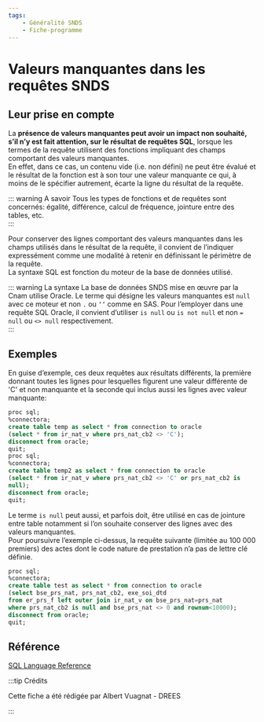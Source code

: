 ```yaml
---
tags:
    - Généralité SNDS
    - Fiche-programme
---
```


# Valeurs manquantes dans les requêtes SNDS

## Leur prise en compte

La **présence de valeurs manquantes peut avoir un impact non souhaité, s’il n’y est fait attention,
sur le résultat de requêtes SQL**, lorsque les termes de la requête utilisent des fonctions impliquant des champs comportant des valeurs manquantes.  
En effet, dans ce cas, un contenu vide (i.e. non défini) ne peut être évalué et le résultat de la fonction est à son tour une valeur manquante ce qui, à moins de le spécifier autrement, écarte la ligne du résultat de la requête. 

::: warning A savoir
Tous les types de fonctions et de requêtes sont concernés: égalité, différence, calcul de fréquence, jointure entre des tables, etc.   
:::

Pour conserver des lignes comportant des valeurs manquantes dans les champs utilisés dans le résultat de la requête, il convient de l’indiquer expressément comme une modalité à retenir en définissant le périmètre de la requête.  
La syntaxe SQL est fonction du moteur de la base de données utilisé.

::: warning La syntaxe
La base de données SNDS mise en œuvre par la Cnam utilise Oracle. Le terme qui désigne les valeurs
manquantes est `null` avec ce moteur et non `.` ou `‘’` comme en SAS. Pour l’employer dans une
requête SQL Oracle, il convient d’utiliser `is null` ou `is not null` et non `= null`
ou `<> null` respectivement.  
:::

## Exemples


En guise d’exemple, ces deux requêtes aux résultats différents, la première donnant toutes les lignes
pour lesquelles figurent une valeur différente de 'C' et non manquante et la seconde qui inclus aussi
les lignes avec valeur manquante:


```sql
proc sql;
%connectora;
create table temp as select * from connection to oracle
(select * from ir_nat_v where prs_nat_cb2 <> 'C');
disconnect from oracle;
quit;
proc sql;
%connectora;
create table temp2 as select * from connection to oracle
(select * from ir_nat_v where prs_nat_cb2 <> 'C' or prs_nat_cb2 is
null);
disconnect from oracle;
quit;
```

Le terme `is null` peut aussi, et parfois doit, être utilisé en cas de jointure entre table notamment si l’on souhaite conserver des lignes avec des valeurs manquantes.  
Pour poursuivre l’exemple ci-dessus, la requête suivante (limitée au 100 000 premiers) des actes dont le code nature de prestation n’a pas de lettre clé définie.


```sql
proc sql;
%connectora;
create table test as select * from connection to oracle
(select bse_prs_nat, prs_nat_cb2, exe_soi_dtd
from er_prs_f left outer join ir_nat_v on bse_prs_nat=prs_nat
where prs_nat_cb2 is null and bse_prs_nat <> 0 and rownum<10000);
disconnect from oracle;
quit;
```

## Référence

[SQL Language Reference](https://docs.oracle.com/en/database/oracle/oracle-database/19/sqlrf/Nulls.html)






:::tip Crédits


Cette fiche a été rédigée par Albert Vuagnat - DREES


:::


